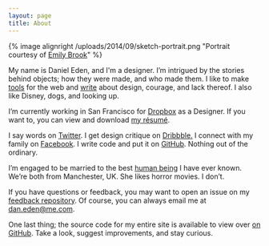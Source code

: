 ```yaml
---
layout: page
title: About
---
```


{% image alignright /uploads/2014/09/sketch-portrait.png "Portrait courtesy of [Emily Brook](http://emilybrook.co.uk)" %}

My name is Daniel Eden, and I'm a designer. I’m intrigued by the stories behind objects; how they were made, and who made them. I like to make [tools](/portfolio) for the web and [write](/blog) about design, courage, and lack thereof. I also like Disney, dogs, and looking up.

I’m currently working in San Francisco for [Dropbox](http://dropbox.com) as a Designer. If you want to, you can view and download [my résumé](https://www.dropbox.com/s/kq431p4ey1b1ayu/R%C3%A9sum%C3%A9.pdf).

I say words on [Twitter](http://twitter.com/_dte). I get design critique on [Dribbble.](http://dribbble.com/dte) I connect with my family on [Facebook](http://www.facebook.com/daniel.eden). I write code and put it on [GitHub](https://github.com/daneden/). Nothing out of the ordinary.

I’m engaged to be married to the best [human being](http://twitter.com/iamemliy) I have ever known. We’re both from Manchester, UK. She likes horror movies. I don’t.

If you have questions or feedback, you may want to open an issue on my [feedback repository](https://github.com/daneden/feedback). Of course, you can always email me at [dan.eden@me.com](mailto:dan.eden@me.com).

One last thing; the source code for my entire site is available to view over [on GitHub](https://github.com/daneden/daneden.me). Take a look, suggest improvements, and stay curious.
